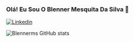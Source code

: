 ### Olá! Eu Sou O Blenner Mesquita Da Silva 👏
[![Linkedin](https://img.shields.io/badge/LinkedIn-0077B5?style=for-the-badge&logo=linkedin&logoColor=white)](https://linkedin.com/blennersilva)

![Blennerms GitHub stats](https://github-readme-stats.vercel.app/api?username=blennerms&show_icons=true&theme=dracula)
